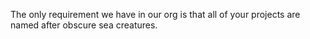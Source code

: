 The only requirement we have in our org is that all of your projects are named after obscure sea creatures.